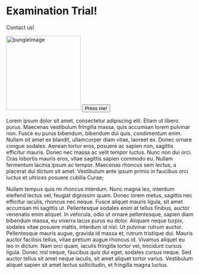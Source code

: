 <!doctype html>
<html>
<head>
	<title>Examination Trial by Exofile</title>
	<meta charset="UTF-8">
	<link rel="stylesheet" href="css/examTrial.css">
</head>
<body>
	<div id="wrapping">
		<div id="header">
			<div id="title">
				<h1>Examination Trial!</h1>
			</div>
			<div id="contact">
			<p>Contact us!</p>
			</div>
		</div>
		<div id="content">
			<div id="images">
				<div id="slideshow">
					<div class="image"> </div>
					<div class="image"> </div>
					<div class="image"> </div>
					<div class="image"> </div>
				</div>
				<div id="bungieImage">
				<img src="https://www.bungie.net/common/destiny2_content/icons/d41dd918d42681c5b0ad00880274b22c.png" alt="bungieImage" width="200" height="200">
				<button id="authButton">Press me!</button>
				</div>
			</div>
			<div id="information">
			<p> Lorem ipsum dolor sit amet, consectetur adipiscing elit. Etiam ut libero purus. Maecenas vestibulum fringilla massa, quis accumsan lorem pulvinar non. Fusce eu purus bibendum, bibendum dui quis, condimentum enim. Nullam sit amet ex blandit, ullamcorper diam vitae, laoreet ex. Donec ornare congue sodales. Aenean tortor eros, posuere ac sapien non, sagittis efficitur mauris. Donec nec massa ac velit tempor luctus. Nunc non dui orci. Cras lobortis mauris eros, vitae sagittis sapien commodo eu. Nullam fermentum lacinia ipsum ac tempor. Maecenas rhoncus sem lectus, a placerat dui dictum sit amet. Vestibulum ante ipsum primis in faucibus orci luctus et ultrices posuere cubilia Curae; </p>
			<p> Nullam tempus quis mi rhoncus interdum. Nunc magna leo, interdum eleifend lectus vel, feugiat dignissim quam. Donec lorem metus, sagittis nec efficitur iaculis, rhoncus nec neque. Fusce aliquet mauris ligula, sit amet accumsan mi sagittis ut. Pellentesque sodales enim at tellus finibus, auctor venenatis enim aliquet. In vehicula, odio ut ornare pellentesque, sapien diam bibendum massa, eu viverra lacus purus eu dolor. Aliquam neque turpis, sodales vitae posuere mattis, interdum id nisl. Ut pulvinar rutrum auctor. Pellentesque mauris augue, gravida id massa et, rutrum tristique dui. Mauris auctor facilisis tellus, vitae pretium augue rhoncus id. Vivamus aliquet eu leo in dictum. Nam orci quam, iaculis fringilla tortor vel, tincidunt cursus ligula. Donec nisl neque, faucibus quis dui eget, sodales cursus neque. Sed auctor tellus sit amet neque iaculis, sit amet aliquet tortor varius. Vestibulum aliquet sapien sit amet lectus sollicitudin, et fringilla magna luctus. </p>
			</div>
		</div>
	</div>
	<script src="js/frameVault.js"></script>
</body>
</html>